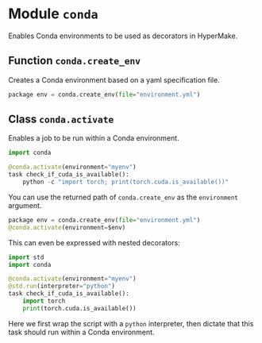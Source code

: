 # Module `conda`

Enables Conda environments to be used as decorators in HyperMake.

## Function `conda.create_env`
Creates a Conda environment based on a yaml specification file.

```python
package env = conda.create_env(file="environment.yml")
```

## Class `conda.activate`

Enables a job to be run within a Conda environment.

```python
import conda

@conda.activate(environment="myenv")
task check_if_cuda_is_available():
    python -c "import torch; print(torch.cuda.is_available())"
```

You can use the returned path of `conda.create_env` as the `environment` argument.

```python
package env = conda.create_env(file="environment.yml")
@conda.activate(environment=$env)
```

This can even be expressed with nested decorators:
```python
import std
import conda

@conda.activate(environment="myenv")
@std.run(interpreter="python")
task check_if_cuda_is_available():
    import torch
    print(torch.cuda.is_available())
```
Here we first wrap the script with a `python` interpreter, then dictate that this task should run within a Conda environment.
